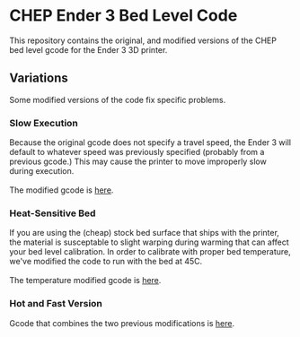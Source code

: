 # CHEP Ender 3 Bed Level Code

This repository contains the original, and modified versions of the CHEP bed level gcode for the Ender 3 3D printer.

## Variations
Some modified versions of the code fix specific problems.

### Slow Execution
Because the original gcode does not specify a travel speed, the Ender 3 will default to whatever speed was previously specified (probably from a previous gcode.) This may cause the printer to move improperly slow during execution.<br><br>
The modified gcode is [here](CHEP_Ender_3_bed_level_fast.gcode).

### Heat-Sensitive Bed
If you are using the (cheap) stock bed surface that ships with the printer, the material is susceptable to slight warping during warming that can affect your bed level calibration. In order to calibrate with proper bed temperature, we've modified the code to run with the bed at 45C.<br><br>
The temperature modified gcode is [here](CHEP_Ender_3_bed_level_hotbed.gcode).

### Hot and Fast Version
Gcode that combines the two previous modifications is  [here](CHEP_Ender_3_bed_level_hot_fast.gcode).
